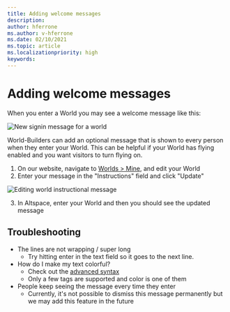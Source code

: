 ```yaml
---
title: Adding welcome messages
description: 
author: hferrone
ms.author: v-hferrone
ms.date: 02/10/2021
ms.topic: article
ms.localizationpriority: high
keywords: 
---
```


# Adding welcome messages

When you enter a World you may see a welcome message like this:

![New signin message for a world]()

World-Builders can add an optional message that is shown to every person when they enter your World. This can be helpful if your World has flying enabled and you want visitors to turn flying on. 

1. On our website, navigate to [Worlds > Mine](https://account.altvr.com/users/sign_in), and edit your World
2. Enter your message in the "Instructions" field and click "Update"

![Editing world instructional message]()

3. In Altspace, enter your World and then you should see the updated message

## Troubleshooting

* The lines are not wrapping / super long
    * Try hitting enter in the text field so it goes to the next line.
* How do I make my text colorful?
    * Check out the [advanced syntax](http://digitalnativestudios.com/textmeshpro/docs/rich-text/#color)
    * Only a few tags are supported and color is one of them
* People keep seeing the message every time they enter
    * Currently, it's not possible to dismiss this message permanently but we may add this feature in the future
